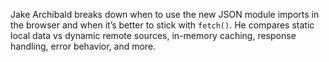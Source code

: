 Jake Archibald breaks down when to use the new JSON module imports in the browser and when it’s better to stick with `fetch()`. He compares static local data vs dynamic remote sources, in-memory caching, response handling, error behavior, and more.
